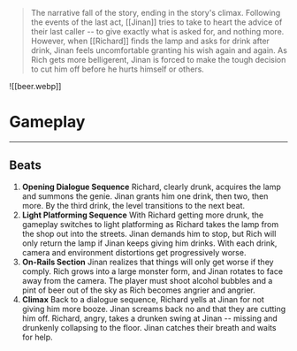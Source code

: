 >The narrative fall of the story, ending in the story's climax. Following the events of the last act, [[Jinan]] tries to take to heart the advice of their last caller -- to give exactly what is asked for, and nothing more. However, when [[Richard]] finds the lamp and asks for drink after drink, Jinan feels uncomfortable granting his wish again and again. As Rich gets more belligerent, Jinan is forced to make the tough decision to cut him off before he hurts himself or others.

![[beer.webp]]
# Gameplay
---
## Beats
1. **Opening Dialogue Sequence**
Richard, clearly drunk, acquires the lamp and summons the genie. Jinan grants him one drink, then two, then more. By the third drink, the level transitions to the next beat.
2. **Light Platforming Sequence**
With Richard getting more drunk, the gameplay switches to light platforming as Richard takes the lamp from the shop out into the streets. Jinan demands him to stop, but Rich will only return the lamp if Jinan keeps giving him drinks. With each drink, camera and environment distortions get progressively worse.
3. **On-Rails Section**
Jinan realizes that things will only get worse if they comply. Rich grows into a large monster form, and Jinan rotates to face away from the camera. The player must shoot alcohol bubbles and a pint of beer out of the sky as Rich becomes angrier and angrier.
4. **Climax**
Back to a dialogue sequence, Richard yells at Jinan for not giving him more booze. Jinan screams back no and that they are cutting him off. Richard, angry, takes a drunken swing at Jinan -- missing and drunkenly collapsing to the floor. Jinan catches their breath and waits for help.